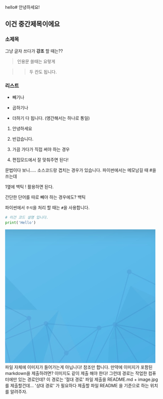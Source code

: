 hello# 안녕하세요!

## 이건 중간제목이에요

### 소제목

그냥 글자 쓰다가 **강조** 할 때는??

> 인용문 쓸때는 요렇게

> > 두 칸도 됩니다.

### 리스트

- 빼기나
* 곱하기나
+ 더하기 다 됩니다. (앵간해서는 하나로 통일)
1. 안녕하세요

2. 반갑습니다.

3. 가끔 가다가 직접 써야 하는 경우

4. 편집모드에서 잘 맞춰주면 된다!

문법이다 보니..... 소스코드랑 겹치는 경우가 있습니다.
파이썬에서는 메모남길 때 #을 쓰는데 

1옆에 백틱 ! 활용하면 된다.

간단한 단어를 따로 빼야 하는 경우에도? 백틱

파이썬에서 `주석`을 처리 할 때는 `#`을 사용합니다.

```python
# 이건 코드 설명 입니다.
print('Hello')
```

![image.jpg](.\image.jpg)
파일 자체에 이미지가 들어가는게 아닙니다! 참조만 합니다.
만약에 이미지가 포함된 markdown을 제출하려면? 이미지도 같이 제출 해야 한다!
그런데 경로는 작업한 컴퓨터에만 있는 경로인데? 이 경로는 '절대 경로'
파일 제출을 README.md + image.jpg를 제출할건데... '상대 경로' 가 필요하다
제출할 파일 README 을 기준으로 하는 위치를 알려주자.